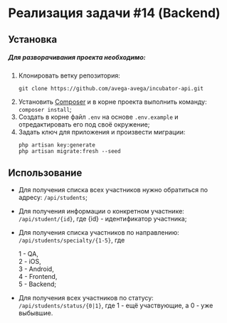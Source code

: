 # Реализация задачи #14 (Backend)

## Установка
   
##### Для разворачивания проекта необходимо:
1. Клонировать ветку репозитория:
    ```
    git clone https://github.com/avega-avega/incubator-api.git
    ```
2. Установить [Composer](https://getcomposer.org/download/ "Download Composer") и в корне проекта выполнить команду: `composer install`;
3. Создать в корне файл `.env` на основе `.env.example` и отредактировать его под своё окружение; 
4. Задать ключ для приложения и произвести миграции: 
    ```
    php artisan key:generate
    php artisan migrate:fresh --seed
    ``` 
    
## Использование
 * Для получения списка всех участников нужно обратиться по адресу: `/api/students`;
 * Для получения информации о конкретном участнике: `/api/student/{id}`, где {id} - идентификатор участника;
 * Для получения списка участников по направлению: `/api/students/specialty/{1-5}`, где
 
    1 - QA,    
    2 - iOS,    
    3 - Android,     
    4 - Frontend,     
    5 - Backend;     
 
 * Для получения всех участников по статусу: `/api/students/status/{0|1}`, где 1 - ещё участвующие, а 0 - уже выбывшие.
